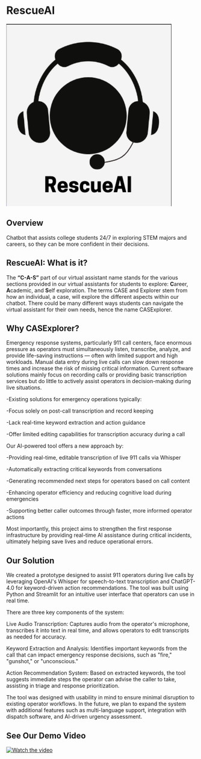 # RescueAI

<!--
![GitHub Logo](/CASExplorer.png) 
-->
![Alt Text](/rescueai_icon.png)

##

## Overview

Chatbot that assists college students 24/7 in exploring STEM majors and careers, so they can be more confident in their decisions. 

## RescueAI: What is it?

The **“C-A-S”** part of our virtual assistant name stands for the various sections provided in our virtual assistants for students to explore: **C**areer, **A**cademic, and **S**elf exploration. The terms CASE and Explorer stem from how an individual, a case, will explore the different aspects within our chatbot. There could be many different ways students can navigate the virtual assistant for their own needs, hence the name CASExplorer.


## Why CASExplorer? 

Emergency response systems, particularly 911 call centers, face enormous pressure as operators must simultaneously listen, transcribe, analyze, and provide life-saving instructions — often with limited support and high workloads. Manual data entry during live calls can slow down response times and increase the risk of missing critical information. Current software solutions mainly focus on recording calls or providing basic transcription services but do little to actively assist operators in decision-making during live situations.

-Existing solutions for emergency operations typically:

-Focus solely on post-call transcription and record keeping

-Lack real-time keyword extraction and action guidance

-Offer limited editing capabilities for transcription accuracy during a call

Our AI-powered tool offers a new approach by:

-Providing real-time, editable transcription of live 911 calls via Whisper

-Automatically extracting critical keywords from conversations

-Generating recommended next steps for operators based on call content

-Enhancing operator efficiency and reducing cognitive load during emergencies

-Supporting better caller outcomes through faster, more informed operator actions

Most importantly, this project aims to strengthen the first response infrastructure by providing real-time AI assistance during critical incidents, ultimately helping save lives and reduce operational errors.

## Our Solution

We created a prototype designed to assist 911 operators during live calls by leveraging OpenAI's Whisper for speech-to-text transcription and ChatGPT-4.0 for keyword-driven action recommendations. The tool was built using Python and Streamlit for an intuitive user interface that operators can use in real time.

There are three key components of the system:

Live Audio Transcription: Captures audio from the operator's microphone, transcribes it into text in real time, and allows operators to edit transcripts as needed for accuracy.

Keyword Extraction and Analysis: Identifies important keywords from the call that can impact emergency response decisions, such as "fire," "gunshot," or "unconscious."

Action Recommendation System: Based on extracted keywords, the tool suggests immediate steps the operator can advise the caller to take, assisting in triage and response prioritization.

The tool was designed with usability in mind to ensure minimal disruption to existing operator workflows. In the future, we plan to expand the system with additional features such as multi-language support, integration with dispatch software, and AI-driven urgency assessment.

## See Our Demo Video
[![Watch the video]()](https://www.youtube.com/watch?v=8WYtjIdxLEk) 

<!--
[![IMAGE ALT TEXT HERE](/CASExplorer.png)](https://youtu.be/Sa3w50Kn6TY)
-->
